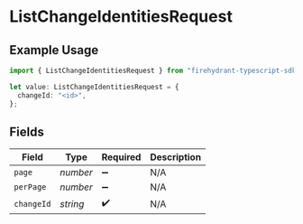# ListChangeIdentitiesRequest

## Example Usage

```typescript
import { ListChangeIdentitiesRequest } from "firehydrant-typescript-sdk/models/operations";

let value: ListChangeIdentitiesRequest = {
  changeId: "<id>",
};
```

## Fields

| Field              | Type               | Required           | Description        |
| ------------------ | ------------------ | ------------------ | ------------------ |
| `page`             | *number*           | :heavy_minus_sign: | N/A                |
| `perPage`          | *number*           | :heavy_minus_sign: | N/A                |
| `changeId`         | *string*           | :heavy_check_mark: | N/A                |